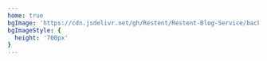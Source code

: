 ```yaml
---
home: true
bgImage: 'https://cdn.jsdelivr.net/gh/Restent/Restent-Blog-Service/background.jpg'
bgImageStyle: {
  height: '700px'
}
---
```

